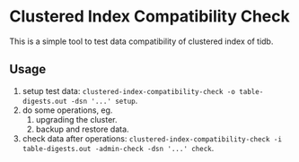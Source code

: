 # Clustered Index Compatibility Check

This is a simple tool to test data compatibility of clustered index of tidb.

## Usage

1. setup test data: `clustered-index-compatibility-check -o table-digests.out -dsn '...' setup`.
2. do some operations, eg.
   1. upgrading the cluster.
   2. backup and restore data.
3. check data after operations: `clustered-index-compatibility-check -i table-digests.out -admin-check -dsn '...' check`.
